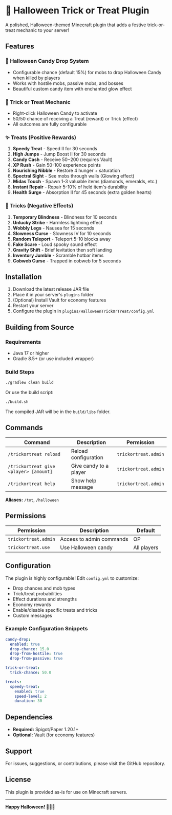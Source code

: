 # 🎃 Halloween Trick or Treat Plugin

A polished, Halloween-themed Minecraft plugin that adds a festive trick-or-treat mechanic to your server!

## Features

### 🍬 Halloween Candy Drop System
- Configurable chance (default 15%) for mobs to drop Halloween Candy when killed by players
- Works with hostile mobs, passive mobs, and bosses
- Beautiful custom candy item with enchanted glow effect

### 🎲 Trick or Treat Mechanic
- Right-click Halloween Candy to activate
- 50/50 chance of receiving a Treat (reward) or Trick (effect)
- All outcomes are fully configurable

### ✨ Treats (Positive Rewards)
1. **Speedy Treat** - Speed II for 30 seconds
2. **High Jumps** - Jump Boost II for 30 seconds
3. **Candy Cash** - Receive $50-$200 (requires Vault)
4. **XP Rush** - Gain 50-100 experience points
5. **Nourishing Nibble** - Restore 4 hunger + saturation
6. **Spectral Sight** - See mobs through walls (Glowing effect)
7. **Midas Touch** - Spawn 1-3 valuable items (diamonds, emeralds, etc.)
8. **Instant Repair** - Repair 5-10% of held item's durability
9. **Health Surge** - Absorption II for 45 seconds (extra golden hearts)

### 👻 Tricks (Negative Effects)
1. **Temporary Blindness** - Blindness for 10 seconds
2. **Unlucky Strike** - Harmless lightning effect
3. **Wobbly Legs** - Nausea for 15 seconds
4. **Slowness Curse** - Slowness IV for 10 seconds
5. **Random Teleport** - Teleport 5-10 blocks away
6. **Fake Scare** - Loud spooky sound effect
7. **Gravity Shift** - Brief levitation then soft landing
8. **Inventory Jumble** - Scramble hotbar items
9. **Cobweb Curse** - Trapped in cobweb for 5 seconds

## Installation

1. Download the latest release JAR file
2. Place it in your server's `plugins` folder
3. (Optional) Install Vault for economy features
4. Restart your server
5. Configure the plugin in `plugins/HalloweenTrickOrTreat/config.yml`

## Building from Source

### Requirements
- Java 17 or higher
- Gradle 8.5+ (or use included wrapper)

### Build Steps
```bash
./gradlew clean build
```

Or use the build script:
```bash
./build.sh
```

The compiled JAR will be in the `build/libs` folder.

## Commands

| Command | Description | Permission |
|---------|-------------|------------|
| `/trickortreat reload` | Reload configuration | `trickortreat.admin` |
| `/trickortreat give <player> [amount]` | Give candy to a player | `trickortreat.admin` |
| `/trickortreat help` | Show help message | `trickortreat.admin` |

**Aliases:** `/tot`, `/halloween`

## Permissions

| Permission | Description | Default |
|------------|-------------|---------|
| `trickortreat.admin` | Access to admin commands | OP |
| `trickortreat.use` | Use Halloween candy | All players |

## Configuration

The plugin is highly configurable! Edit `config.yml` to customize:

- Drop chances and mob types
- Trick/treat probabilities
- Effect durations and strengths
- Economy rewards
- Enable/disable specific treats and tricks
- Custom messages

### Example Configuration Snippets

```yaml
candy-drop:
  enabled: true
  drop-chance: 15.0
  drop-from-hostile: true
  drop-from-passive: true

trick-or-treat:
  trick-chance: 50.0

treats:
  speedy-treat:
    enabled: true
    speed-level: 2
    duration: 30
```

## Dependencies

- **Required:** Spigot/Paper 1.20.1+
- **Optional:** Vault (for economy features)

## Support

For issues, suggestions, or contributions, please visit the GitHub repository.

## License

This plugin is provided as-is for use on Minecraft servers.

---

**Happy Halloween! 🎃👻🍬**
